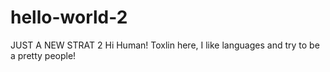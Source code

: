 # hello-world-2
JUST  A  NEW   STRAT 2
Hi Human!
Toxlin here, I like languages and try to be a pretty people!
